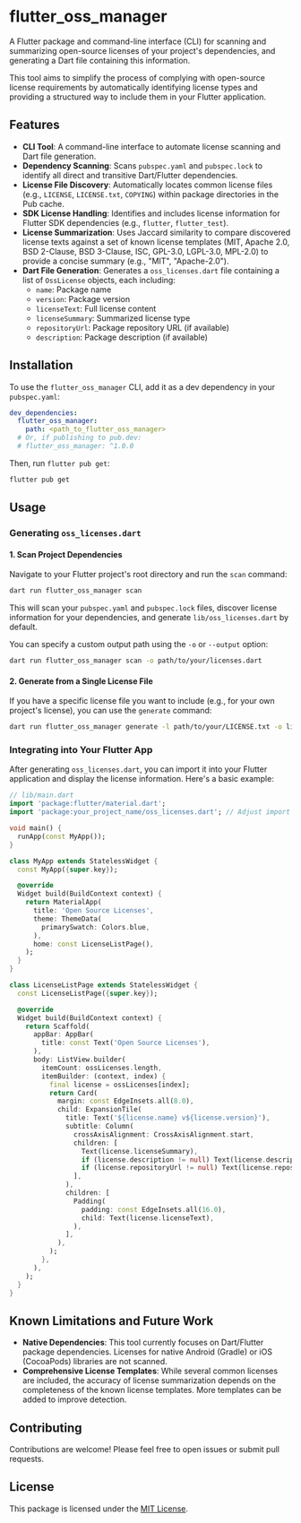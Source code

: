 # flutter_oss_manager

A Flutter package and command-line interface (CLI) for scanning and summarizing open-source licenses of your project's dependencies, and generating a Dart file containing this information.

This tool aims to simplify the process of complying with open-source license requirements by automatically identifying license types and providing a structured way to include them in your Flutter application.

## Features

- **CLI Tool**: A command-line interface to automate license scanning and Dart file generation.
- **Dependency Scanning**: Scans `pubspec.yaml` and `pubspec.lock` to identify all direct and transitive Dart/Flutter dependencies.
- **License File Discovery**: Automatically locates common license files (e.g., `LICENSE`, `LICENSE.txt`, `COPYING`) within package directories in the Pub cache.
- **SDK License Handling**: Identifies and includes license information for Flutter SDK dependencies (e.g., `flutter`, `flutter_test`).
- **License Summarization**: Uses Jaccard similarity to compare discovered license texts against a set of known license templates (MIT, Apache 2.0, BSD 2-Clause, BSD 3-Clause, ISC, GPL-3.0, LGPL-3.0, MPL-2.0) to provide a concise summary (e.g., "MIT", "Apache-2.0").
- **Dart File Generation**: Generates a `oss_licenses.dart` file containing a list of `OssLicense` objects, each including:
    - `name`: Package name
    - `version`: Package version
    - `licenseText`: Full license content
    - `licenseSummary`: Summarized license type
    - `repositoryUrl`: Package repository URL (if available)
    - `description`: Package description (if available)

## Installation

To use the `flutter_oss_manager` CLI, add it as a dev dependency in your `pubspec.yaml`:

```yaml
dev_dependencies:
  flutter_oss_manager:
    path: <path_to_flutter_oss_manager>
  # Or, if publishing to pub.dev:
  # flutter_oss_manager: ^1.0.0
```

Then, run `flutter pub get`:

```bash
flutter pub get
```

## Usage

### Generating `oss_licenses.dart`

#### 1. Scan Project Dependencies

Navigate to your Flutter project's root directory and run the `scan` command:

```bash
dart run flutter_oss_manager scan
```

This will scan your `pubspec.yaml` and `pubspec.lock` files, discover license information for your dependencies, and generate `lib/oss_licenses.dart` by default.

You can specify a custom output path using the `-o` or `--output` option:

```bash
dart run flutter_oss_manager scan -o path/to/your/licenses.dart
```

#### 2. Generate from a Single License File

If you have a specific license file you want to include (e.g., for your own project's license), you can use the `generate` command:

```bash
dart run flutter_oss_manager generate -l path/to/your/LICENSE.txt -o lib/my_project_license.dart
```

### Integrating into Your Flutter App

After generating `oss_licenses.dart`, you can import it into your Flutter application and display the license information. Here's a basic example:

```dart
// lib/main.dart
import 'package:flutter/material.dart';
import 'package:your_project_name/oss_licenses.dart'; // Adjust import path as needed

void main() {
  runApp(const MyApp());
}

class MyApp extends StatelessWidget {
  const MyApp({super.key});

  @override
  Widget build(BuildContext context) {
    return MaterialApp(
      title: 'Open Source Licenses',
      theme: ThemeData(
        primarySwatch: Colors.blue,
      ),
      home: const LicenseListPage(),
    );
  }
}

class LicenseListPage extends StatelessWidget {
  const LicenseListPage({super.key});

  @override
  Widget build(BuildContext context) {
    return Scaffold(
      appBar: AppBar(
        title: const Text('Open Source Licenses'),
      ),
      body: ListView.builder(
        itemCount: ossLicenses.length,
        itemBuilder: (context, index) {
          final license = ossLicenses[index];
          return Card(
            margin: const EdgeInsets.all(8.0),
            child: ExpansionTile(
              title: Text('${license.name} v${license.version}'),
              subtitle: Column(
                crossAxisAlignment: CrossAxisAlignment.start,
                children: [
                  Text(license.licenseSummary),
                  if (license.description != null) Text(license.description!),
                  if (license.repositoryUrl != null) Text(license.repositoryUrl!),
                ],
              ),
              children: [
                Padding(
                  padding: const EdgeInsets.all(16.0),
                  child: Text(license.licenseText),
                ),
              ],
            ),
          );
        },
      ),
    );
  }
}
```

## Known Limitations and Future Work

- **Native Dependencies**: This tool currently focuses on Dart/Flutter package dependencies. Licenses for native Android (Gradle) or iOS (CocoaPods) libraries are not scanned.
- **Comprehensive License Templates**: While several common licenses are included, the accuracy of license summarization depends on the completeness of the known license templates. More templates can be added to improve detection.

## Contributing

Contributions are welcome! Please feel free to open issues or submit pull requests.

## License

This package is licensed under the [MIT License](LICENSE).